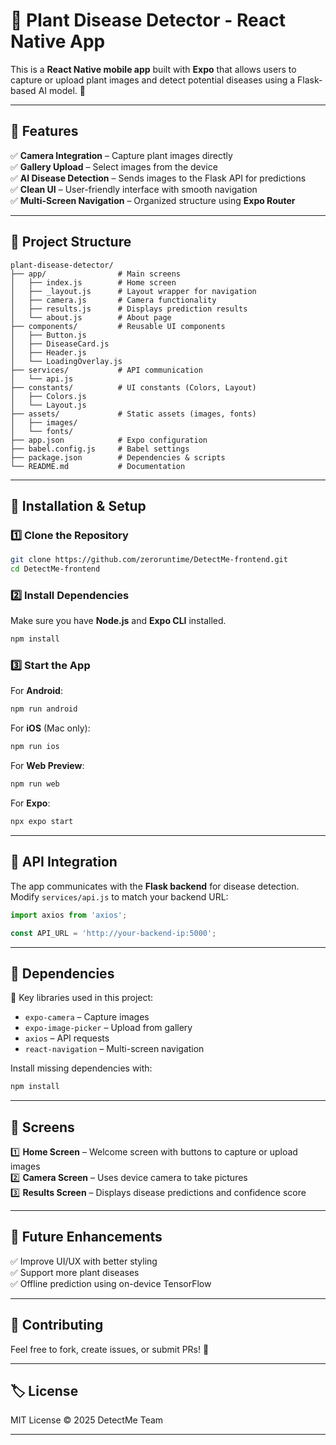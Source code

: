 # 🌿 Plant Disease Detector - React Native App  

This is a **React Native mobile app** built with **Expo** that allows users to capture or upload plant images and detect potential diseases using a Flask-based AI model. 🚀  

---

## 📌 Features  
✅ **Camera Integration** – Capture plant images directly  
✅ **Gallery Upload** – Select images from the device  
✅ **AI Disease Detection** – Sends images to the Flask API for predictions  
✅ **Clean UI** – User-friendly interface with smooth navigation  
✅ **Multi-Screen Navigation** – Organized structure using **Expo Router**  

---

## 📂 Project Structure  
```
plant-disease-detector/
├── app/                # Main screens
│   ├── index.js        # Home screen
│   ├── _layout.js      # Layout wrapper for navigation
│   ├── camera.js       # Camera functionality
│   ├── results.js      # Displays prediction results
│   └── about.js        # About page
├── components/         # Reusable UI components
│   ├── Button.js       
│   ├── DiseaseCard.js  
│   ├── Header.js       
│   └── LoadingOverlay.js  
├── services/           # API communication
│   └── api.js          
├── constants/          # UI constants (Colors, Layout)
│   ├── Colors.js       
│   └── Layout.js       
├── assets/             # Static assets (images, fonts)
│   ├── images/         
│   └── fonts/          
├── app.json            # Expo configuration  
├── babel.config.js     # Babel settings  
├── package.json        # Dependencies & scripts  
└── README.md           # Documentation  
```

---

## 🔧 Installation & Setup  

### 1️⃣ Clone the Repository  
```bash
git clone https://github.com/zeroruntime/DetectMe-frontend.git
cd DetectMe-frontend
```

### 2️⃣ Install Dependencies  
Make sure you have **Node.js** and **Expo CLI** installed.  
```bash
npm install
```

### 3️⃣ Start the App  
For **Android**:  
```bash
npm run android
```
For **iOS** (Mac only):  
```bash
npm run ios
```
For **Web Preview**:  
```bash
npm run web
```

For **Expo**:  
```bash
npx expo start
```

---

## 📡 API Integration  
The app communicates with the **Flask backend** for disease detection.  
Modify `services/api.js` to match your backend URL:  
```js
import axios from 'axios';

const API_URL = 'http://your-backend-ip:5000';

```

---

## 📜 Dependencies  
📌 Key libraries used in this project:  
- `expo-camera` – Capture images  
- `expo-image-picker` – Upload from gallery  
- `axios` – API requests  
- `react-navigation` – Multi-screen navigation  

Install missing dependencies with:  
```bash
npm install
```

---

## 📸 Screens  
1️⃣ **Home Screen** – Welcome screen with buttons to capture or upload images  
2️⃣ **Camera Screen** – Uses device camera to take pictures  
3️⃣ **Results Screen** – Displays disease predictions and confidence score  

---

## 🔗 Future Enhancements  
✅ Improve UI/UX with better styling  
✅ Support more plant diseases  
✅ Offline prediction using on-device TensorFlow  

---

## 🤝 Contributing  
Feel free to fork, create issues, or submit PRs! 🎉  

---

## 🏷 License  
MIT License © 2025 DetectMe Team  

---
